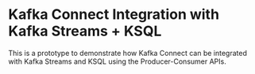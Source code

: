 # Kafka Connect Integration with Kafka Streams + KSQL

This is a prototype to demonstrate how Kafka Connect can be integrated with Kafka Streams and KSQL using the Producer-Consumer APIs.

